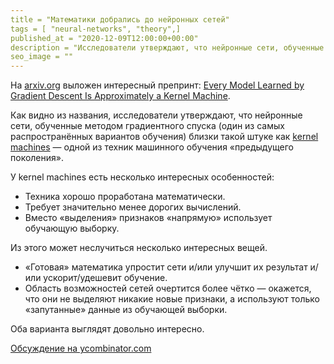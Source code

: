 ```yaml
---
title = "Математики добрались до нейронных сетей"
tags = [ "neural-networks", "theory",]
published_at = "2020-12-09T12:00:00+00:00"
description = "Исследователи утверждают, что нейронные сети, обученные методом градиентного спуска, близки такой штуке как kernel machines."
seo_image = ""
---
```


На [arxiv.org](https://arxiv.org/) выложен интересный препринт: [Every Model Learned by Gradient Descent Is Approximately a Kernel Machine](https://arxiv.org/abs/2012.00152).

Как видно из названия, исследователи утверждают, что нейронные сети, обученные методом градиентного спуска (один из самых распространённых вариантов обучения) близки такой штуке как [kernel machines](https://en.wikipedia.org/wiki/Kernel_method) — одной из техник машинного обучения «предыдущего поколения».

У kernel machines есть несколько интересных особенностей:

- Техника хорошо проработана математически.
- Требует значительно менее дорогих вычислений.
- Вместо «выделения» признаков «напрямую» использует обучающую выборку.

Из этого может неслучиться несколько интересных вещей.

- «Готовая» математика упростит сети и/или улучшит их результат и/или ускорит/удешевит обучение.
- Область возможностей сетей очертится более чётко — окажется, что они не выделяют никакие новые признаки, а используют только «запутанные» данные из обучающей выборки.

Оба варианта выглядят довольно интересно.

[Обсуждение на ycombinator.com](https://news.ycombinator.com/item?id=25314830)
